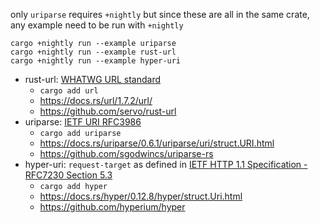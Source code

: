 
only `uriparse` requires `+nightly` but since these are all in the same crate, any example need to be run with `+nightly`

```
cargo +nightly run --example uriparse
cargo +nightly run --example rust-url
cargo +nightly run --example hyper-uri
```


* rust-url: [WHATWG URL standard](https://url.spec.whatwg.org/)
  * `cargo add url`
  * https://docs.rs/url/1.7.2/url/
  * https://github.com/servo/rust-url
* uriparse: [IETF URI RFC3986](https://tools.ietf.org/html/rfc3986)
  * `cargo add uriparse`
  * https://docs.rs/uriparse/0.6.1/uriparse/uri/struct.URI.html
  * https://github.com/sgodwincs/uriparse-rs
* hyper-uri: `request-target` as defined in [IETF HTTP 1.1 Specification - RFC7230 Section 5.3](https://tools.ietf.org/html/rfc7230#section-5.3)
  * `cargo add hyper`
  * https://docs.rs/hyper/0.12.8/hyper/struct.Uri.html
  * https://github.com/hyperium/hyper